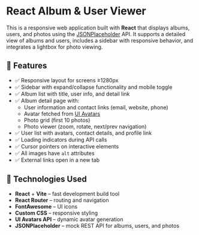 # React Album & User Viewer

This is a responsive web application built with **React** that displays albums, users, and photos using the [JSONPlaceholder](https://jsonplaceholder.typicode.com) API. It supports a detailed view of albums and users, includes a sidebar with responsive behavior, and integrates a lightbox for photo viewing.

## 🚀 Features

- ✅ Responsive layout for screens ≥1280px
- ✅ Sidebar with expand/collapse functionality and mobile toggle
- ✅ Album list with title, user info, and detail link
- ✅ Album detail page with:
  - User information and contact links (email, website, phone)
  - Avatar fetched from [UI Avatars](https://ui-avatars.com)
  - Photo grid (first 10 photos)
  - Photo viewer (zoom, rotate, next/prev navigation)
- ✅ User list with avatars, contact details, and profile link
- ✅ Loading indicators during API calls
- ✅ Cursor pointers on interactive elements
- ✅ All images have `alt` attributes
- ✅ External links open in a new tab

## 🧱 Technologies Used

- **React** + **Vite** – fast development build tool
- **React Router** – routing and navigation
- **FontAwesome** – UI icons
- **Custom CSS** – responsive styling
- **UI Avatars API** – dynamic avatar generation
- **JSONPlaceholder** – mock REST API for albums, users, and photos

